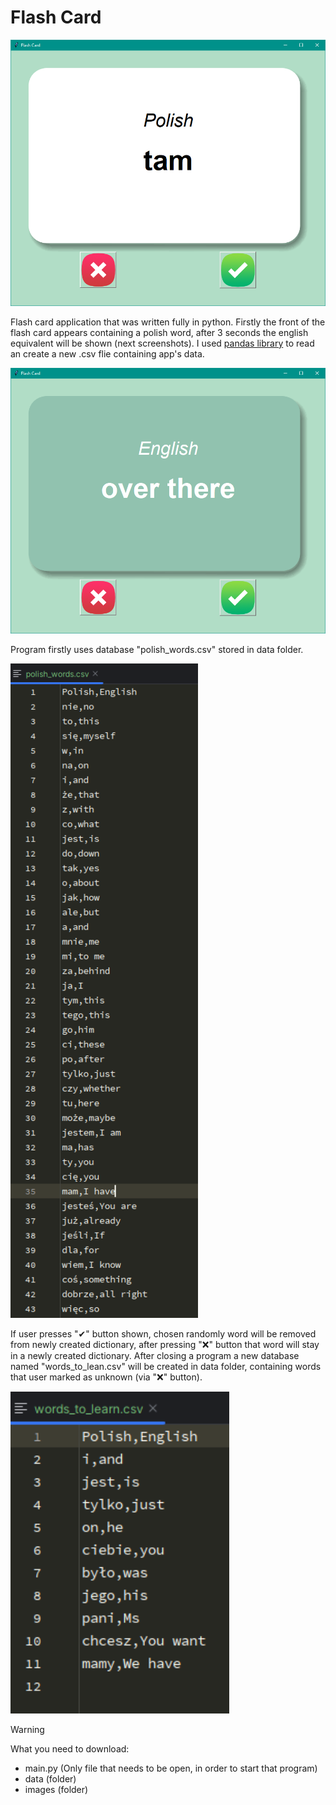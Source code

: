 # Flash Card

<img src ='./screenshots/Flash_Card_screenshot1.png' width='700'>

Flash card application that was written fully in python. Firstly the front of the flash card appears containing a polish word, after 3 seconds the english equivalent will be shown (next screenshots). I used [pandas library](https://pandas.pydata.org/) to read an create a new .csv flie containing app's data.

<img src ='./screenshots/Flash_Card_screenshot2.png' width='700'>

Program firstly uses database "polish_words.csv" stored in data folder.

<img src ='./screenshots/Flash_Card_screenshot3.png' width='300'>

If user presses "✔" button shown, chosen randomly word will be removed from newly created dictionary, after pressing "❌" button that word will stay in a newly created dictionary. After closing a program a new database named "words_to_lean.csv" will be created in data folder, containing words that user marked as unknown (via "❌" button).

<img src ='./screenshots/Flash_Card_screenshot4.png' width='350'>

> [!WARNING]
> What you need to download:
>- main.py (Only file that needs to be open, in order to start that program)
>- data (folder)
>- images (folder)
